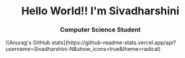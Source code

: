 <h1 align="center">Hello World!! I'm Sivadharshini</h1>
<h3 align="center">Computer Science Student</h3>
![Anurag's GitHub stats](https://github-readme-stats.vercel.app/api?username=Sivadharshini-N&show_icons=true&theme=radical)
